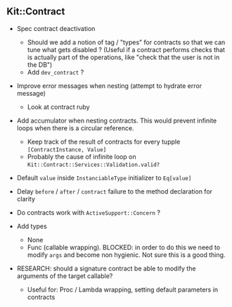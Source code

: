 ## Kit::Contract

* Spec contract deactivation
  * Should we add a notion of tag / "types" for contracts so that we can tune what gets disabled ? (Useful if a contract performs checks that is actually part of the operations, like "check that the user is not in the DB")
  * Add `dev_contract` ?

* Improve error messages when nesting (attempt to hydrate error message)
  * Look at contract ruby

* Add accumulator when nesting contracts. This would prevent infinite loops when there is a circular reference.
  * Keep track of the result of contracts for every tupple `[ContractInstance, Value]`
  * Probably the cause of infinite loop on `Kit::Contract::Services::Validation.valid?`

* Default `value` inside `InstanciableType` initializer to `Eq[value]`

* Delay `before` / `after` / `contract` failure to the method declaration for clarity

* Do contracts work with `ActiveSupport::Concern` ?


* Add types
  * None
  * Func (callable wrapping). BLOCKED: in order to do this we need to modify `args` and become non hygienic. Not sure this is a good thing.

* RESEARCH: should a signature contract be able to modify the arguments of the target callable?
  * Useful for: Proc / Lambda wrapping, setting default parameters in contracts
